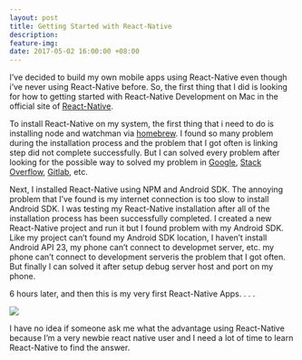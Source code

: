 ```yaml
---
layout: post
title: Getting Started with React-Native
description: 
feature-img:
date: 2017-05-02 16:00:00 +08:00
---
```


I’ve decided to build my own mobile apps using React-Native even though i’ve never using React-Native before. So, the first thing that I did is looking for how to getting started with React-Native Development on Mac in the official site of <a href="https://facebook.github.io/react-native/">React-Native</a>.

To install React-Native on my system, the first thing that i need to do is installing node and watchman via <a href="https://brew.sh/">homebrew</a>. I found so many problem during the installation process and the problem that I got often is linking step did not complete successfully. But I can solved every problem after looking for the possible way to solved my problem in <a href="https://www.google.co.id/">Google</a>, <a href="http://stackoverflow.com/">Stack Overflow</a>, <a href="https://github.com/">Gitlab</a>, etc.


Next, I installed React-Native using NPM and Android SDK. The annoying problem that I’ve found is my internet connection is too slow to install Android SDK. I was testing my React-Native installation after all of the installation process has been successfully completed. I created a new React-Native project and run it but I found problem with my Android SDK. Like my project can’t found my Android SDK location, I haven’t install Android API 23, my phone can’t connect to developmet server, etc. my phone can’t connect to development serveris the problem that I got often. But finally I can solved it after setup debug server host and port on my phone.

6 hours later, and then this is my very first React-Native Apps. . . .

![](https://farm5.staticflickr.com/4160/33560443094_dc6bfdae9c_o_d.jpg)

I have no idea if someone ask me what the advantage using React-Native because I’m a very newbie react native user and I need a lot of time to learn React-Native to find the answer.

